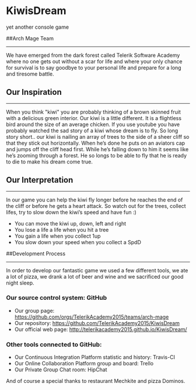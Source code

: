 # KiwisDream
yet another console game

##Arch Mage Team

***

We have emerged from the dark forest called Telerik Software Academy where no one gets out without a scar for life and where your only chance for survival is to say goodbye to your personal life and prepare for a long and tiresome battle.

## Our Inspiration

***

When you think "kiwi" you are probably thinking of a brown skinned fruit with a delicious green interior. Our kiwi is a little different. It is a flightless bird around the size of an average chicken. If you use youtube you have probably watched the sad story of a kiwi whose dream is to fly.
So long story short.. our kiwi is nailing an array of trees to the side of a sheer cliff so that they stick out horizontally. When he’s done he puts on an aviators cap and jumps off the cliff head first. While he’s falling down to him it seems like he’s zooming through a forest. He so longs to be able to fly that he is ready to die to make his dream come true.

## Our Interpretation

***

In our game you can help the kiwi fly longer before he reaches the end of the cliff or before he gets a heart attack. So watch out for the trees, collect lifes, try to slow down the kiwi’s speed and have fun :)
* You can move the kiwi up, down, left and right
* You lose a life a life when you hit a tree
* You gain a life when you collect 1up
* You slow down your speed when you collect a SpdD

##Development Process

***

In order to develop our fantastic game we used a few different tools, we  ate a lot of pizza, we drank a lot of beer and wine and we sacrificed our good night sleep.

### Our source control system: GitHub
* Our group page: https://github.com/orgs/TelerikAcademy2015/teams/arch-mage
* Our repository: https://github.com/TelerikAcademy2015/KiwisDream
* Our official web page: http://telerikacademy2015.github.io/KiwisDream/

### Other tools connected to GitHub:
* Our Continuous Integration Platform statistic and history: Travis-CI
* Our Online Collaboration Platform group and board: Trello
* Our Private Group Chat room: HipChat

And of course a special thanks to restaurant Mechkite and pizza Dominos.
